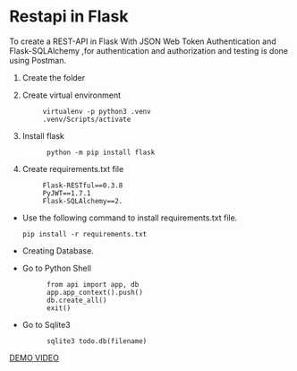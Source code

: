# Restapi in Flask

To create a REST-API in Flask With JSON Web Token Authentication and Flask-SQLAlchemy ,for authentication and authorization and testing is done using Postman.


1) Create the folder

2) Create virtual environment

            virtualenv -p python3 .venv
            .venv/Scripts/activate

3) Install flask

             python -m pip install flask

4) Create requirements.txt file

            Flask-RESTful==0.3.8
            PyJWT==1.7.1
            Flask-SQLAlchemy==2.
  
    
* Use the following command to install requirements.txt file.

      pip install -r requirements.txt



* Creating Database.


* Go to Python Shell

            from api import app, db
            app.app_context().push()
            db.create_all()
            exit()

* Go to Sqlite3

            sqlite3 todo.db(filename)
            
            
[DEMO VIDEO](https://drive.google.com/file/d/10gexha_Pb-aP_eg07ZvFdrl2icHJ21ao/view?usp=sharing)
            

